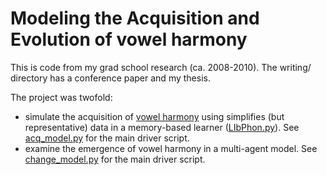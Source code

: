 # Modeling the Acquisition and Evolution of vowel harmony

This is code from my grad school research (ca. 2008-2010). The writing/ directory has a conference paper and my thesis.

The project was twofold:

- simulate the acquisition of [vowel harmony](https://en.wikipedia.org/wiki/Vowel_harmony) using simplifies (but representative) data in a memory-based learner ([LIbPhon.py](LIbPhon.py)). See [acq_model.py](acq_model.py) for the main driver script.
- examine the emergence of vowel harmony in a multi-agent model. See [change_model.py](change_model.py) for the main driver script.

